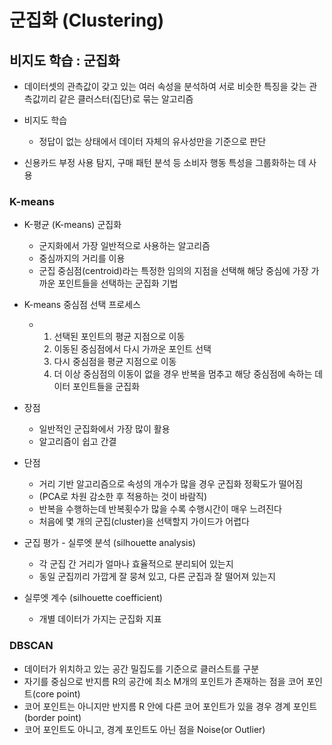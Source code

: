 # 군집화 (Clustering)

## 비지도 학습 : 군집화

- 데이터셋의 관측값이 갖고 있는 여러 속성을 분석하여 서로 비슷한 특징을 갖는 관측값끼리 같은 클러스터(집단)로 묶는 알고리즘

- 비지도 학습
  - 정답이 없는 상태에서 데이터 자체의 유사성만을 기준으로 판단
- 신용카드 부정 사용 탐지, 구매 패턴 분석 등 소비자 행동 특성을 그룹화하는 데 사용

### K-means

- K-평균 (K-means) 군집화
  - 군지화에서 가장 일반적으로 사용하는 알고리즘
  - 중심까지의 거리를 이용
  - 군집 중심점(centroid)라는 특정한 임의의 지점을 선택해 해당 중심에 가장 가까운 포인트들을 선택하는 군집화 기법



- K-means 중심점 선택 프로세스
  - 1. 선택된 포인트의 평균 지점으로 이동
    2. 이동된 중심점에서 다시 가까운 포인트 선택
    3. 다시 중심점을 평균 지점으로 이동
    4. 더 이상 중심점의 이동이 없을 경우 반복을 멈추고 해당 중심점에 속하는 데이터 포인트들을 군집화



- 장점
  - 일반적인 군집화에서 가장 많이 활용
  - 알고리즘이 쉽고 간결
- 단점
  - 거리 기반 알고리즘으로 속성의 개수가 많을 경우 군집화 정확도가 떨어짐
  - (PCA로 차원 감소한 후 적용하는 것이 바람직)
  - 반복을 수행하는데 반복횟수가 많을 수록 수행시간이 매우 느려진다
  - 처음에 몇 개의 군집(cluster)을 선택할지 가이드가 어렵다



- 군집 평가 - 실루엣 분석 (silhouette analysis)
  - 각 군집 간 거리가 얼마나 효율적으로 분리되어 있는지
  - 동일 군집끼리 가깝게 잘 뭉쳐 있고, 다른 군집과 잘 떨어져 있는지
- 실루엣 계수 (silhouette coefficient)
  - 개별 데이터가 가지는 군집화 지표





### DBSCAN

- 데이터가 위치하고 있는 공간 밀집도를 기준으로 클러스트를 구분
- 자기를 중심으로 반지름 R의 공간에 최소 M개의 포인트가 존재하는 점을 코어 포인트(core point)
- 코어 포인트는 아니지만 반지름 R 안에 다른 코어 포인트가 있을 경우 경계 포인트 (border point)
- 코어 포인트도 아니고, 경계 포인트도 아닌 점을 Noise(or Outlier)